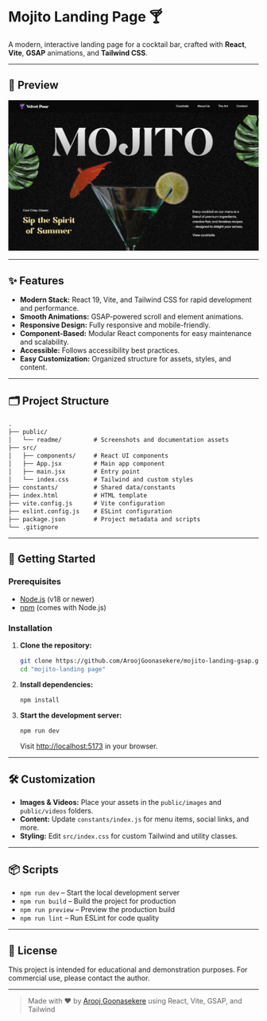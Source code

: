 # Mojito Landing Page 🍸

A modern, interactive landing page for a cocktail bar, crafted with **React**, **Vite**, **GSAP** animations, and **Tailwind CSS**.

---

## 📸 Preview

![Mojito Landing Page Screenshot](./public/readme/Hero.png)

---

## ✨ Features

- **Modern Stack:** React 19, Vite, and Tailwind CSS for rapid development and performance.
- **Smooth Animations:** GSAP-powered scroll and element animations.
- **Responsive Design:** Fully responsive and mobile-friendly.
- **Component-Based:** Modular React components for easy maintenance and scalability.
- **Accessible:** Follows accessibility best practices.
- **Easy Customization:** Organized structure for assets, styles, and content.

---

## 🗂️ Project Structure

```
.
├── public/
│   └── readme/         # Screenshots and documentation assets
├── src/
│   ├── components/     # React UI components
│   ├── App.jsx         # Main app component
│   ├── main.jsx        # Entry point
│   └── index.css       # Tailwind and custom styles
├── constants/          # Shared data/constants
├── index.html          # HTML template
├── vite.config.js      # Vite configuration
├── eslint.config.js    # ESLint configuration
├── package.json        # Project metadata and scripts
└── .gitignore
```

---

## 🚀 Getting Started

### Prerequisites

- [Node.js](https://nodejs.org/) (v18 or newer)
- [npm](https://www.npmjs.com/) (comes with Node.js)

### Installation

1. **Clone the repository:**
   ```bash
   git clone https://github.com/AroojGoonasekere/mojito-landing-gsap.git
   cd "mojito-landing page"
   ```

2. **Install dependencies:**
   ```bash
   npm install
   ```

3. **Start the development server:**
   ```bash
   npm run dev
   ```
   Visit [http://localhost:5173](http://localhost:5173) in your browser.

---

## 🛠️ Customization

- **Images & Videos:** Place your assets in the `public/images` and `public/videos` folders.
- **Content:** Update `constants/index.js` for menu items, social links, and more.
- **Styling:** Edit `src/index.css` for custom Tailwind and utility classes.

---

## 📦 Scripts

- `npm run dev` – Start the local development server
- `npm run build` – Build the project for production
- `npm run preview` – Preview the production build
- `npm run lint` – Run ESLint for code quality

---

## 📝 License

This project is intended for educational and demonstration purposes. For commercial use, please contact the author.

---

> Made with ❤️ by [Arooj Goonasekere](https://github.com/AroojGoonasekere) using React, Vite, GSAP, and Tailwind
